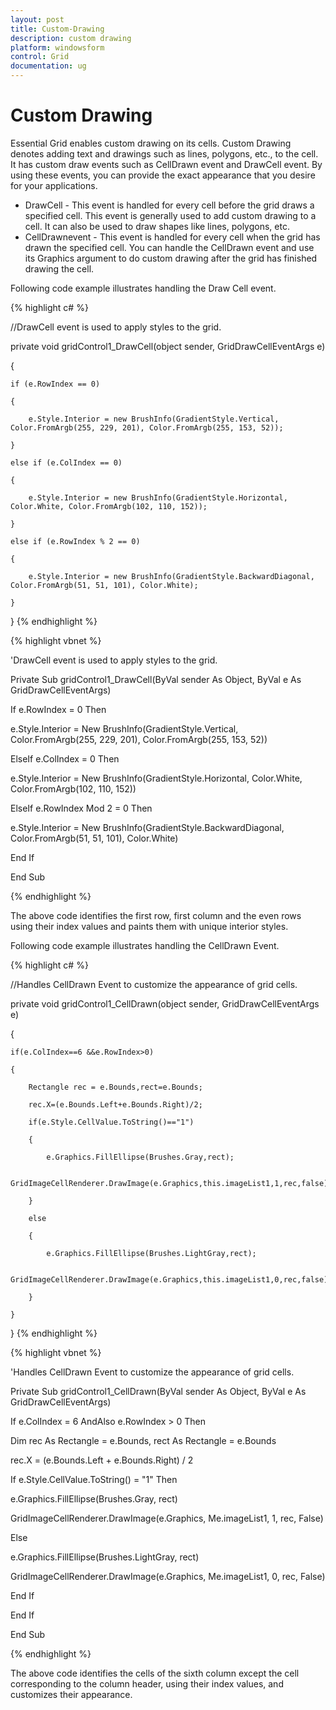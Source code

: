 ```yaml
---
layout: post
title: Custom-Drawing
description: custom drawing
platform: windowsform
control: Grid
documentation: ug
---
```


# Custom Drawing

Essential Grid enables custom drawing on its cells. Custom Drawing denotes adding text and drawings such as lines, polygons, etc., to the cell. It has custom draw events such as CellDrawn event and DrawCell event. By using these events, you can provide the exact appearance that you desire for your applications. 

* DrawCell - This event is handled for every cell before the grid draws a specified cell. This event is generally used to add custom drawing to a cell. It can also be used to draw shapes like lines, polygons, etc.
* CellDrawnevent - This event is handled for every cell when the grid has drawn the specified cell. You can handle the CellDrawn event and use its Graphics argument to do custom drawing after the grid has finished drawing the cell.

Following code example illustrates handling the Draw Cell event.

 {% highlight c# %}



//DrawCell event is used to apply styles to the grid.

private void gridControl1_DrawCell(object sender, GridDrawCellEventArgs e)

{

    if (e.RowIndex == 0)

    {

        e.Style.Interior = new BrushInfo(GradientStyle.Vertical, Color.FromArgb(255, 229, 201), Color.FromArgb(255, 153, 52));

    }

    else if (e.ColIndex == 0)

    {

        e.Style.Interior = new BrushInfo(GradientStyle.Horizontal, Color.White, Color.FromArgb(102, 110, 152));

    }

    else if (e.RowIndex % 2 == 0)

    {

        e.Style.Interior = new BrushInfo(GradientStyle.BackwardDiagonal, Color.FromArgb(51, 51, 101), Color.White);

    }

}
{% endhighlight %}


{% highlight vbnet %}



'DrawCell event is used to apply styles to the grid.

Private Sub gridControl1_DrawCell(ByVal sender As Object, ByVal e As GridDrawCellEventArgs)

If e.RowIndex = 0 Then

e.Style.Interior = New BrushInfo(GradientStyle.Vertical, Color.FromArgb(255, 229, 201), Color.FromArgb(255, 153, 52))

ElseIf e.ColIndex = 0 Then

e.Style.Interior = New BrushInfo(GradientStyle.Horizontal, Color.White, Color.FromArgb(102, 110, 152))

ElseIf e.RowIndex Mod 2 = 0 Then

e.Style.Interior = New BrushInfo(GradientStyle.BackwardDiagonal, Color.FromArgb(51, 51, 101), Color.White)

End If

End Sub

{% endhighlight %}

The above code identifies the first row, first column and the even rows using their index values and paints them with unique interior styles.

Following code example illustrates handling the CellDrawn Event.

 {% highlight c# %}



//Handles CellDrawn Event to customize the appearance of grid cells.

private void gridControl1_CellDrawn(object sender, GridDrawCellEventArgs e)

{

    if(e.ColIndex==6 &&e.RowIndex>0)

    {

        Rectangle rec = e.Bounds,rect=e.Bounds;

        rec.X=(e.Bounds.Left+e.Bounds.Right)/2;

        if(e.Style.CellValue.ToString()=="1")

        {

            e.Graphics.FillEllipse(Brushes.Gray,rect);

            GridImageCellRenderer.DrawImage(e.Graphics,this.imageList1,1,rec,false);

        }

        else

        {

            e.Graphics.FillEllipse(Brushes.LightGray,rect);

            GridImageCellRenderer.DrawImage(e.Graphics,this.imageList1,0,rec,false);

        }

    }

}
{% endhighlight %}


{% highlight vbnet %}



'Handles CellDrawn Event to customize the appearance of grid cells.

Private Sub gridControl1_CellDrawn(ByVal sender As Object, ByVal e As GridDrawCellEventArgs)

If e.ColIndex = 6 AndAlso e.RowIndex > 0 Then

Dim rec As Rectangle = e.Bounds, rect As Rectangle = e.Bounds

rec.X = (e.Bounds.Left + e.Bounds.Right) / 2

If e.Style.CellValue.ToString() = "1" Then

e.Graphics.FillEllipse(Brushes.Gray, rect)

GridImageCellRenderer.DrawImage(e.Graphics, Me.imageList1, 1, rec, False)

Else

e.Graphics.FillEllipse(Brushes.LightGray, rect)

GridImageCellRenderer.DrawImage(e.Graphics, Me.imageList1, 0, rec, False)

End If

End If

End Sub

{% endhighlight %}

The above code identifies the cells of the sixth column except the cell corresponding to the column header, using their index values, and customizes their appearance.

